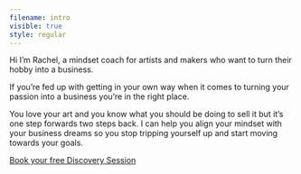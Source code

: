 ```yaml
---
filename: intro
visible: true
style: regular
---
```


Hi I’m Rachel, a mindset coach for artists and makers who want to turn their hobby into a business.

If you’re fed up with getting in your own way when it comes to turning your passion into a business you’re in the right place.

You love your art and you know what you should be doing to sell it but it’s one step forwards two steps back. I can help you align your mindset with your business dreams so you stop tripping yourself up and start moving towards your goals.

<a class="cta" href="/booking">Book your free Discovery Session</a>